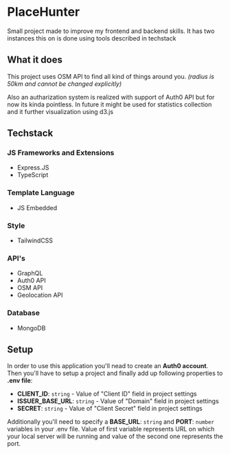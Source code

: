 # PlaceHunter
Small project made to improve my frontend and backend skills.
It has two instances this on is done using tools described in techstack

## What it does
This project uses OSM API to find all kind of things around you. _(radius is 50km and cannot be changed explicitly)_

Also an autharization system is realized with support of Auth0 API but for now its kinda pointless.
In future it might be used for statistics collection and it further visualization using d3.js

## Techstack
### JS Frameworks and Extensions
- Express.JS
- TypeScript

### Template Language
- JS Embedded

### Style
- TailwindCSS

### API's
- GraphQL
- Auth0 API
- OSM API
- Geolocation API

### Database
- MongoDB

## Setup
In order to use this application you'll nead to create an **Auth0 account**.
Then you'll have to setup a project and finally add up following properties to **.env file**:
* **CLIENT_ID**: `string` - Value of "Client ID" field in project settings
* **ISSUER_BASE_URL**: `string` - Value of "Domain" field in project settings
* **SECRET**: `string` - Value of "Client Secret" field in project settings

Additionally you'll need to specify a **BASE_URL**: `string` and **PORT**: `number` variables in your .env file.
Value of first variable represents URL on which your local server will be running and value of the second one represents the port.